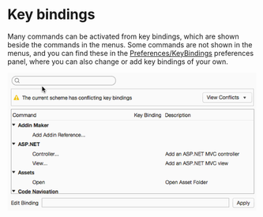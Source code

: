﻿# Key bindings

Many commands can be activated from key bindings, which are shown beside the commands in the menus. Some commands are
not shown in the menus, and you can find these in the [Preferences/KeyBindings](#prefs) preferences panel, where you can also
change or add key bindings of your own.

![](images/key-bindings.gif)